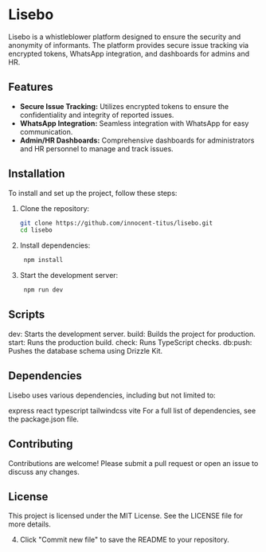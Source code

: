# Lisebo

Lisebo is a whistleblower platform designed to ensure the security and anonymity of informants. The platform provides secure issue tracking via encrypted tokens, WhatsApp integration, and dashboards for admins and HR.

## Features

- **Secure Issue Tracking:** Utilizes encrypted tokens to ensure the confidentiality and integrity of reported issues.
- **WhatsApp Integration:** Seamless integration with WhatsApp for easy communication.
- **Admin/HR Dashboards:** Comprehensive dashboards for administrators and HR personnel to manage and track issues.

## Installation

To install and set up the project, follow these steps:

1. Clone the repository:
   ```bash
   git clone https://github.com/innocent-titus/lisebo.git
   cd lisebo

2. Install dependencies:
   ```bash
    npm install

3. Start the development server:
    ```bash
     npm run dev

## Scripts
dev: Starts the development server.
build: Builds the project for production.
start: Runs the production build.
check: Runs TypeScript checks.
db:push: Pushes the database schema using Drizzle Kit.

## Dependencies
Lisebo uses various dependencies, including but not limited to:

express
react
typescript
tailwindcss
vite
For a full list of dependencies, see the package.json file.

## Contributing
Contributions are welcome! Please submit a pull request or open an issue to discuss any changes.

## License
This project is licensed under the MIT License. See the LICENSE file for more details.

4. Click "Commit new file" to save the README to your repository.
